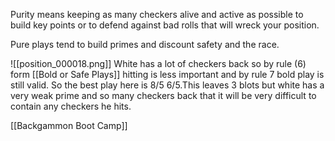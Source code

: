 Purity means keeping as many checkers alive and active as possible to build key points or to defend against bad rolls that will wreck your position.

Pure plays tend to build primes and discount safety and the race.

![[position_000018.png]]
White has a lot of checkers back so by rule (6) form [[Bold or Safe Plays]] hitting is less important and by rule 7 bold play is still valid. So the best play here is 8/5 6/5.This leaves 3 blots but white has a very weak prime and so many checkers back that it will be very difficult to contain any checkers he hits.

[[Backgammon Boot Camp]]
